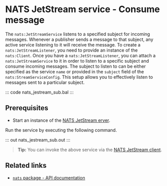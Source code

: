 # NATS JetStream service - Consume message

The `nats:JetStreamService` listens to a specified subject for incoming messages. Whenever a publisher sends a message to that subject, any active service listening to it will receive the message. To create a `nats:JetStreamListener`, you need to provide an instance of the `nats:Client`. Once you have a `nats:JetStreamListener`, you can attach a `nats:JetStreamService` to it in order to listen to a specific subject and consume incoming messages. The subject to listen to can be either specified as the service `name` or provided in the `subject` field of the `nats:StreamServiceConfig`. This setup allows you to effectively listen to messages sent to a particular subject.

::: code nats_jestream_sub.bal :::

## Prerequisites
- Start an instance of the [NATS JetStream erver](https://docs.nats.io/running-a-nats-service/configuration/resource_management).

Run the service by executing the following command.

::: out nats_jestream_sub.out :::

>**Tip:** You can invoke the above service via the [NATS JetStream client](/learn/by-example/nats-jetstream-pub/).

## Related links
- [`nats` package - API documentation](https://lib.ballerina.io/ballerinax/nats/latest)
